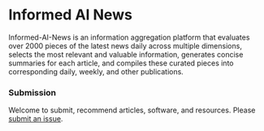 # Informed AI News

Informed-AI-News is an information aggregation platform that evaluates over 2000 pieces of the latest news daily across multiple dimensions, selects the most relevant and valuable information, generates concise summaries for each article, and compiles these curated pieces into corresponding daily, weekly, and other publications.

### Submission

Welcome to submit, recommend articles, software, and resources. Please [submit an issue](https://github.com/jiangjiax/informedainews.com/issues).
